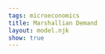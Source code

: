 ```yaml
---
tags: microeconomics
title: Marshallian Demand
layout: model.njk
show: true
---
```

<script defer>
const myCalculator = new EconVision();

myCalculator.setGraphs({ 'engine': 'desmos', 'idDiv': 'MarshalianGraph', 'height': '650px', 'width': '100', 'left': '-2', 'right': '15', 'bottom': '-1', 'top': '10', 'copy': true, 'showGrid': false, 'expressions': false, 'zoomFit': true, 'showXAxis': true, 'showYAxis': true, 'xAxisLabel': 'x', 'yAxisLabel': 'y' });

//util function
myCalculator.addFuncInput({ 'idDiv': 'UtilityFunction', 'title': 'Utility Function', 'func': "U(x,y)", 'latex': "\\ln(x)+\\ln(y)", 'color': '#6d1fff', 'listGraphs': [0] });
myCalculator.addFuncInput({ 'idDiv': 'BudgetLine', 'title': 'Budget Line', 'func': "F(x,y)", 'latex': "5x+6y", 'color': '#6d1fff', 'listGraphs': [0] });
//total budget
myCalculator.addSliderInput({ 'idDiv': 'totalBudget', 'title': 'Total Budget', 'latex': 'I', 'min': '0', 'max': '1000', 'step': '1', 'defaultValue': '30', 'listGraphs': [0] });
myCalculator.addExpression({ 'calc': 'simpleCompute', 'idDiv': 'totalBudgetLine', 'compute': "BudgetLine-totalBudget", 'NewfunEqu': "f(x,y)", 'listGraphs': [0] });

myCalculator.addExpression({ 'calc': 'simpleMarshalian', 'idDiv': 'M', 'parentIdDiv': 'UtilityFunction', 'constraint': 'totalBudgetLine', 'NewfunEqu': '\\mu', 'listGraphs': [0] });

myCalculator.addExpression({ idDiv: "Pi2I1", latex: 'x_{2}\\left(x,y\\right)=x\\cos\\left(-2\\pi\\right)-y\\sin\\left(-2\\pi\\right)', listGraphs: [0] });
myCalculator.addExpression({ idDiv: "Pi2I2", latex: 'y_{2}\\left(x,y\\right)=x\\sin\\left(-2\\pi\\right)+y\\cos\\left(-2\\pi\\right)', listGraphs: [0] });
myCalculator.addExpression({ idDiv: "drawBudgetLine", latex: 'F\\left(x_{2}\\left(x,y\\right),y_{2}\\left(x,y\\right)\\right)=I', color: '#2d70b3', listGraphs: [0] });
myCalculator.addExpression({ idDiv: "drawUtilFunction", latex: 'U\\left(x_{2}\\left(x,y\\right),y_{2}\\left(x,y\\right)\\right)=U(\\mu_{x},\\mu_{y})\\left\\{x\\ge0\\right\\}\\left\\{y\\ge0\\right\\}', color: '#06a13f', listGraphs: [0] });

myCalculator.addLabel({ 'idDiv': 'tangentMarshalian', 'latex': "(\\mu_{x},\\mu_{y})", 'color': '#84009e', label: '', 'pointStyle': Desmos.Styles.OPEN, 'showLabel': true, 'listGraphs': [0] });

//set bounds
myCalculator.addExpression({ 'idDiv': 'findYinterceptOldBL', 'latex': "I\\sim F(0,B_{T})", 'listGraphs': [0] });
myCalculator.addExpression({ 'idDiv': 'findXinterceptOldBL', 'latex': "I\\sim F(B_{R},0)", 'listGraphs': [0] });
myCalculator.setBounds({ 'top': 'B_{T}', 'right': 'B_{R}', 'tolerance':1.2, 'mtolerance':1.2, 'listGraphs': [0] });


//instructions
myCalculator.setInstructions({ 'title': 'Input Utility Function', 'content': '<b>Input the utility function, e.g., "%%\\log\\left(x\\right)+\\log\\left(y\\right)%%”.</b> You do not need to set the utility function equal to any level of U. ' });
myCalculator.setInstructions({ 'title': 'Input Budget Line', 'content': '<b>Input the budget line in the form "%%P_{x}x+P_{y}y%%" with %%P_{x}%% and %%P_{y}y%% as set constants.</b>' });
myCalculator.setInstructions({ 'title': 'Input Total Budget', 'content': '<b> Input the total budget. </b> The calculator will immediately calculate the Marshallian demand bundle, and display the budget line in blue, the corresponding indifference curve in green, and the bundle in purple.\
\\theory{"The Tangency Condition and the Feasibility Condition","The graphical solution demonstrates that the Marshallian demand bundle satisfies:\
<br><b>1) The tangency condition:</b> the budget line and indifference curve are tangent at the Marshallian demand bundle — the slope of the budget line (%%\\frac{P_{x}}{P_{y}}%%, the price ratio) and the slope of the indifference curve (%%\\frac{U_{x}}{U_{y}}%%, the marginal rate of substitution) are equal to each other\
<br><b>2) The feasibility condition: </b>the Marshallian demand bundle lies on the budget line"}'});

//creators
myCalculator.setCreators({ 'title': 'Developer', 'name': 'Kyla', 'school': "CC’24" });

//set script package
myCalculator.setScriptPackage({ 'replaceExp': true, 'replaceLatex': true, 'replaceTip': true, 'replaceTheory': true, 'refresh': true });

</script>
